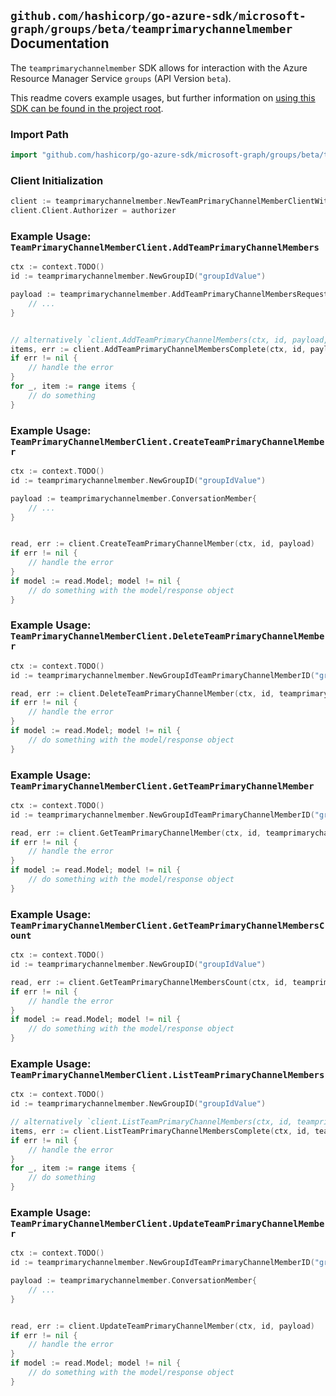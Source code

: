 
## `github.com/hashicorp/go-azure-sdk/microsoft-graph/groups/beta/teamprimarychannelmember` Documentation

The `teamprimarychannelmember` SDK allows for interaction with the Azure Resource Manager Service `groups` (API Version `beta`).

This readme covers example usages, but further information on [using this SDK can be found in the project root](https://github.com/hashicorp/go-azure-sdk/tree/main/docs).

### Import Path

```go
import "github.com/hashicorp/go-azure-sdk/microsoft-graph/groups/beta/teamprimarychannelmember"
```


### Client Initialization

```go
client := teamprimarychannelmember.NewTeamPrimaryChannelMemberClientWithBaseURI("https://management.azure.com")
client.Client.Authorizer = authorizer
```


### Example Usage: `TeamPrimaryChannelMemberClient.AddTeamPrimaryChannelMembers`

```go
ctx := context.TODO()
id := teamprimarychannelmember.NewGroupID("groupIdValue")

payload := teamprimarychannelmember.AddTeamPrimaryChannelMembersRequest{
	// ...
}


// alternatively `client.AddTeamPrimaryChannelMembers(ctx, id, payload, teamprimarychannelmember.DefaultAddTeamPrimaryChannelMembersOperationOptions())` can be used to do batched pagination
items, err := client.AddTeamPrimaryChannelMembersComplete(ctx, id, payload, teamprimarychannelmember.DefaultAddTeamPrimaryChannelMembersOperationOptions())
if err != nil {
	// handle the error
}
for _, item := range items {
	// do something
}
```


### Example Usage: `TeamPrimaryChannelMemberClient.CreateTeamPrimaryChannelMember`

```go
ctx := context.TODO()
id := teamprimarychannelmember.NewGroupID("groupIdValue")

payload := teamprimarychannelmember.ConversationMember{
	// ...
}


read, err := client.CreateTeamPrimaryChannelMember(ctx, id, payload)
if err != nil {
	// handle the error
}
if model := read.Model; model != nil {
	// do something with the model/response object
}
```


### Example Usage: `TeamPrimaryChannelMemberClient.DeleteTeamPrimaryChannelMember`

```go
ctx := context.TODO()
id := teamprimarychannelmember.NewGroupIdTeamPrimaryChannelMemberID("groupIdValue", "conversationMemberIdValue")

read, err := client.DeleteTeamPrimaryChannelMember(ctx, id, teamprimarychannelmember.DefaultDeleteTeamPrimaryChannelMemberOperationOptions())
if err != nil {
	// handle the error
}
if model := read.Model; model != nil {
	// do something with the model/response object
}
```


### Example Usage: `TeamPrimaryChannelMemberClient.GetTeamPrimaryChannelMember`

```go
ctx := context.TODO()
id := teamprimarychannelmember.NewGroupIdTeamPrimaryChannelMemberID("groupIdValue", "conversationMemberIdValue")

read, err := client.GetTeamPrimaryChannelMember(ctx, id, teamprimarychannelmember.DefaultGetTeamPrimaryChannelMemberOperationOptions())
if err != nil {
	// handle the error
}
if model := read.Model; model != nil {
	// do something with the model/response object
}
```


### Example Usage: `TeamPrimaryChannelMemberClient.GetTeamPrimaryChannelMembersCount`

```go
ctx := context.TODO()
id := teamprimarychannelmember.NewGroupID("groupIdValue")

read, err := client.GetTeamPrimaryChannelMembersCount(ctx, id, teamprimarychannelmember.DefaultGetTeamPrimaryChannelMembersCountOperationOptions())
if err != nil {
	// handle the error
}
if model := read.Model; model != nil {
	// do something with the model/response object
}
```


### Example Usage: `TeamPrimaryChannelMemberClient.ListTeamPrimaryChannelMembers`

```go
ctx := context.TODO()
id := teamprimarychannelmember.NewGroupID("groupIdValue")

// alternatively `client.ListTeamPrimaryChannelMembers(ctx, id, teamprimarychannelmember.DefaultListTeamPrimaryChannelMembersOperationOptions())` can be used to do batched pagination
items, err := client.ListTeamPrimaryChannelMembersComplete(ctx, id, teamprimarychannelmember.DefaultListTeamPrimaryChannelMembersOperationOptions())
if err != nil {
	// handle the error
}
for _, item := range items {
	// do something
}
```


### Example Usage: `TeamPrimaryChannelMemberClient.UpdateTeamPrimaryChannelMember`

```go
ctx := context.TODO()
id := teamprimarychannelmember.NewGroupIdTeamPrimaryChannelMemberID("groupIdValue", "conversationMemberIdValue")

payload := teamprimarychannelmember.ConversationMember{
	// ...
}


read, err := client.UpdateTeamPrimaryChannelMember(ctx, id, payload)
if err != nil {
	// handle the error
}
if model := read.Model; model != nil {
	// do something with the model/response object
}
```
